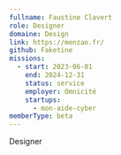 ```yaml
---
fullname: Faustine Clavert
role: Designer
domaine: Design
link: https://menzao.fr/
github: Faketine
missions:
  - start: 2023-06-01
    end: 2024-12-31
    status: service
    employer: Omnicité
    startups:
      - mon-aide-cyber
memberType: beta
---
```

Designer
